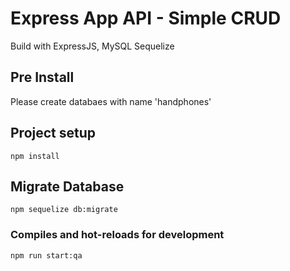 # Express App API - Simple CRUD
Build with ExpressJS, MySQL Sequelize

## Pre Install
Please create databaes with name 'handphones'

## Project setup
```
npm install

```

## Migrate Database
```
npm sequelize db:migrate
```

### Compiles and hot-reloads for development
```
npm run start:qa
```